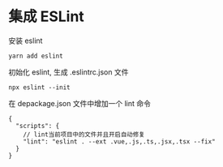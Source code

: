 # 集成 ESLint

安装 eslint

```
yarn add eslint
```

初始化 eslint, 生成 .eslintrc.json 文件

```
npx eslint --init
```

在 depackage.json 文件中增加一个 lint 命令

```
{
  "scripts": {
    // lint当前项目中的文件并且开启自动修复
    "lint": "eslint . --ext .vue,.js,.ts,.jsx,.tsx --fix"
  }
}

```


